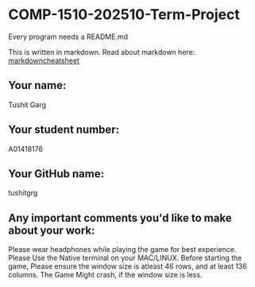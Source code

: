 # COMP-1510-202510-Term-Project

Every program needs a README.md

This is written in markdown. Read about markdown here: [markdowncheatsheet](https://www.markdownguide.org/cheat-sheet/)

## Your name:
Tushit Garg

## Your student number:
A01418176

## Your GitHub name:
tushitgrg

## Any important comments you'd like to make about your work:
Please wear headphones while playing the game for best experience.
Please Use the Native terminal on your MAC/LINUX. Before starting the game, Please ensure the window size is atleast
46 rows, and at least 136 columns. The Game Might crash, if the window size is less.
